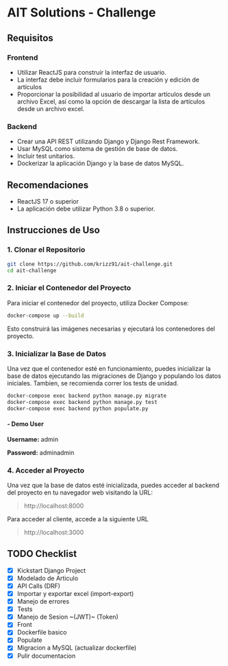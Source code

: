 # AIT Solutions - Challenge

## Requisitos
### Frontend
- Utilizar ReactJS para construir la interfaz de usuario.
- La interfaz debe incluir formularios para la creación y edición de artículos
- Proporcionar la posibilidad al usuario de importar artículos desde un archivo Excel, así como la opción de descargar la lista de artículos desde un archivo excel.
### Backend
- Crear una API REST utilizando Django y Django Rest Framework.
- Usar MySQL como sistema de gestión de base de datos.
- Incluir test unitarios.
- Dockerizar la aplicación Django y la base de datos MySQL.

## Recomendaciones
- ReactJS 17 o superior
- La aplicación debe utilizar Python 3.8 o superior.

## Instrucciones de Uso

### 1. Clonar el Repositorio

```bash
git clone https://github.com/krizz91/ait-challenge.git
cd ait-challenge
```

### 2. Iniciar el Contenedor del Proyecto
Para iniciar el contenedor del proyecto, utiliza Docker Compose:

```bash
docker-compose up --build
```

Esto construirá las imágenes necesarias y ejecutará los contenedores del proyecto.

### 3. Inicializar la Base de Datos
Una vez que el contenedor esté en funcionamiento, puedes inicializar la base de datos ejecutando las migraciones de Django y populando los datos iniciales. Tambien, se recomienda correr los tests de unidad.

```bash
docker-compose exec backend python manage.py migrate
docker-compose exec backend python manage.py test
docker-compose exec backend python populate.py
```

#### - Demo User
**Username:** admin

**Password:** adminadmin

### 4. Acceder al Proyecto
Una vez que la base de datos esté inicializada, puedes acceder al backend del proyecto en tu navegador web visitando la URL:

> http://localhost:8000

Para acceder al cliente, accede a la siguiente URL

> http://localhost:3000

## TODO Checklist
- [X] Kickstart Django Project
- [X] Modelado de Articulo
- [X] API Calls (DRF)
- [X] Importar y exportar excel (import-export)
- [X] Manejo de errores
- [X] Tests
- [X] Manejo de Sesion ~(JWT)~ (Token)
- [X] Front
- [X] Dockerfile basico
- [X] Populate
- [X] Migracion a MySQL (actualizar dockerfile)
- [X] Pulir documentacion
